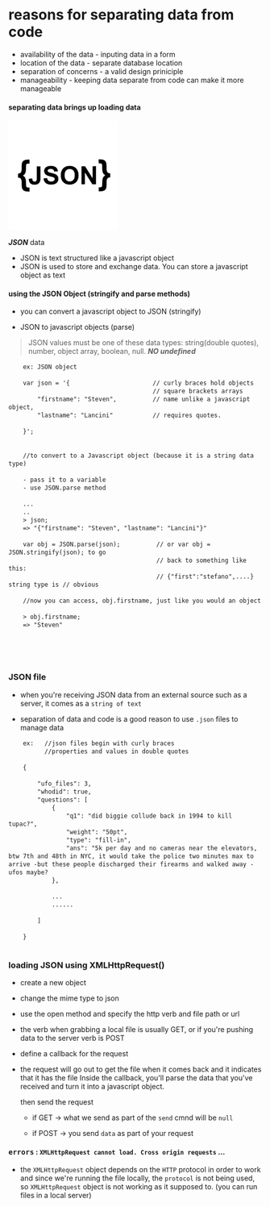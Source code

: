 # reasons for separating data from code

- availability of the data - inputing data in a form
- location of the data - separate database location
- separation of concerns - a valid design priniciple
- manageability - keeping data separate from code can make it more manageable

#### separating data brings up loading data



![](images/logo-json.png)


***JSON*** data
- JSON is text structured like a javascript object
- JSON is used to store and exchange data. You can store a javascript object as text

#### using the JSON Object (stringify and parse methods)    
- you can convert a javascript object to JSON (stringify)

- JSON to javascript objects (parse)

> JSON values must be one of these data types: string(double quotes), number, object
> array, boolean, null.  ***NO undefined***

```
    ex: JSON object

    var json = '{                       // curly braces hold objects
                                        // square brackets arrays 
        "firstname": "Steven",          // name unlike a javascript object,
        "lastname": "Lancini"           // requires quotes.
    
    }';


    //to convert to a Javascript object (because it is a string data type)

    - pass it to a variable
    - use JSON.parse method

    ...
    ..
    > json;
    => "{"firstname": "Steven", "lastname": "Lancini"}"

    var obj = JSON.parse(json);          // or var obj = JSON.stringify(json); to go
                                         // back to something like this:
                                         // {"first":"stefano",....} string type is // obvious

    //now you can access, obj.firstname, just like you would an object

    > obj.firstname;
    => "Steven"



````

<br/>


### JSON file

- when you're receiving JSON data from an external source such as a server, it comes
  as a `string of text`

- separation of data and code is a good reason to use `.json` files to manage data


```
    ex:   //json files begin with curly braces
          //properties and values in double quotes  

    {

        "ufo_files": 3,
        "whodid": true,
        "questions": [
            {
                "q1": "did biggie collude back in 1994 to kill tupac?",
                "weight": "50pt",
                "type": "fill-in",
                "ans": "5k per day and no cameras near the elevators, btw 7th and 48th in NYC, it would take the police two minutes max to arrive -but these people discharged their firearms and walked away - ufos maybe?
            },

            ...
            ......

        ]

    }


```


### loading JSON using XMLHttpRequest()

- create a new object

- change the mime type to json

- use the open method and specify the http verb and file path or url

- the verb when grabbing a local file is usually GET, or if you're pushing data
  to the server verb is POST

- define a callback for the request

- the request will go out to get the file when it comes back and it indicates
  that it has the file
  Inside the callback, you'll parse the data that you've received and turn it into
  a javascript object.

  then send the request

  +  if GET -> what we send as part of the `send` cmnd will be `null`

  +  if POST -> you send `data` as part of your request



#### <kbd>errors</kbd> : `XMLHttpRequest cannot load. Cross origin requests` ...

- the `XMLHttpRequest` object depends on the `HTTP` protocol in order to work
  and since we're running the file locally, the `protocol` is not being used, so
  `XMLHttpRequest` object is not working as it supposed to.
  (you can run files in a local server)


























